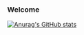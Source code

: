 ### Welcome
[![Anurag's GitHub stats](https://github-readme-stats.vercel.app/api?username=Headcrab&show_icons=true&theme=default)](https://github.com/anuraghazra/github-readme-stats)
